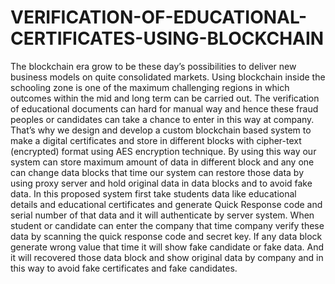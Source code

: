 # VERIFICATION-OF-EDUCATIONAL-CERTIFICATES-USING-BLOCKCHAIN
The blockchain era grow to be these day’s possibilities to deliver new business models on quite consolidated  markets. Using blockchain inside the schooling zone is one of the maximum challenging regions in which outcomes  within the mid and long term can be carried out. The verification of educational documents can hard for manual  way and hence these fraud peoples or candidates can take a chance to enter in this way at company. That’s why we  design and develop a custom blockchain based system to make a digital certificates and store in different blocks  with cipher-text (encrypted) format using AES encryption technique. By using this way our system can store maximum amount of data in different block and any one can change data blocks that time our system can restore  those data by using proxy server and hold original data in data blocks and to avoid fake data.  In this proposed system first take students data like educational details and educational certificates and generate  Quick Response code and serial number of that data and it will authenticate by server system. When student or  candidate can enter the company that time company verify these data by scanning the quick response code and  secret key. If any data block generate wrong value that time it will show fake candidate or fake data. And it will  recovered those data block and show original data by company and in this way to avoid fake certificates and fake  candidates.
